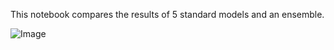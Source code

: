 This notebook compares the results of 5 standard models and an ensemble.

![Image](/image/image.png)
